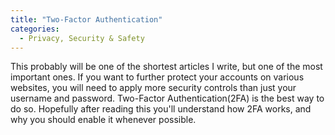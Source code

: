 ```yaml
---
title: "Two-Factor Authentication"
categories:
  - Privacy, Security & Safety
---
```


This probably will be one of the shortest articles I write, but one of the most important ones. If you want to further protect your accounts on various websites, you will need to apply more security controls than just your username and password. Two-Factor Authentication(2FA) is the best way to do so. Hopefully after reading this you'll understand how 2FA works, and why you should enable it whenever possible.

